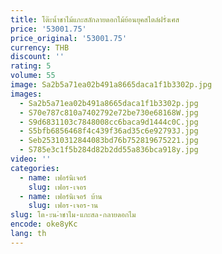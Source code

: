```yaml
---
title: โต๊ะน้ำชาไม้แกะสลักลายดอกไม้ย้อนยุคสไตล์ฝรั่งเศส
price: '53001.75'
price_original: '53001.75'
currency: THB
discount: ''
rating: 5
volume: 55
image: Sa2b5a71ea02b491a8665daca1f1b3302p.jpg
images:
  - Sa2b5a71ea02b491a8665daca1f1b3302p.jpg
  - S70e787c810a7402792e72be730e68168W.jpg
  - S9d6831103c7848008cc6baca9d1444c0C.jpg
  - S5bfb6856468f4c439f36ad35c6e92793J.jpg
  - Seb25310312844083bd76b752819675221.jpg
  - S785e3c1f5b284d82b2dd55a836bca918y.jpg
video: ''
categories:
  - name: เฟอร์นิเจอร์
    slug: เฟอร-เจอร
  - name: เฟอร์นิเจอร์ บ้าน
    slug: เฟอร-เจอร-าน
slug: โต-ะน-ำชาไม-แกะสล-กลายดอกไม
encode: oke8yKc
lang: th
---
```

  